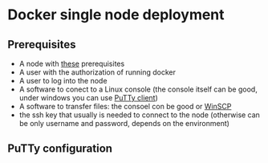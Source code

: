 # Docker single node deployment

## Prerequisites

- A node with [these](https://confluence.dedalus.com/display/IAT/Docker+deployment+-+component+requirements) prerequisites
- A user with the authorization of running docker
- A user to log into the node
- A software to conect to a Linux console (the console itself can be good, under windows you can use [PuTTy client](https://www.putty.org/))
- A software to transfer files: the consoel con be good or [WinSCP](https://winscp.net/eng/download.php)
- the ssh key that usually is needed to connect to the node (otherwise can be only username and password, depends on the environment)

## PuTTy configuration